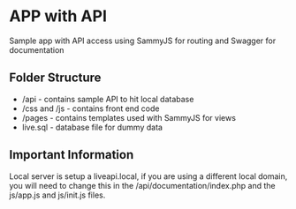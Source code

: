# APP with API

Sample app with API access using SammyJS for routing and Swagger for documentation

## Folder Structure

- /api - contains sample API to hit local database
- /css and /js - contains front end code
- /pages - contains templates used with SammyJS for views
- live.sql - database file for dummy data

## Important Information

Local server is setup a liveapi.local, if you are using a different local domain, you will need to change this in the /api/documentation/index.php and the js/app.js and js/init.js files.
